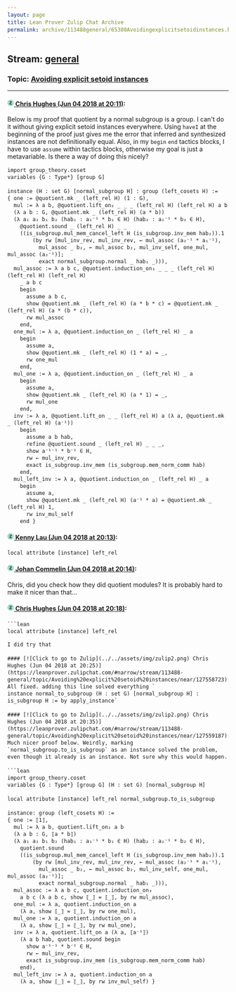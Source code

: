 ```yaml
---
layout: page
title: Lean Prover Zulip Chat Archive 
permalink: archive/113488general/65380Avoidingexplicitsetoidinstances.html
---
```


## Stream: [general](index.html)
### Topic: [Avoiding explicit setoid instances](65380Avoidingexplicitsetoidinstances.html)

---

#### [![Click to go to Zulip](../../assets/img/zulip2.png) Chris Hughes (Jun 04 2018 at 20:11)](https://leanprover.zulipchat.com/#narrow/stream/113488-general/topic/Avoiding%20explicit%20setoid%20instances/near/127558107):
Below is my proof that quotient by a normal subgroup is a group. I can't do it without giving explicit setoid instances everywhere. Using `haveI` at the beginning of the proof just gives me the error that inferred and synthesized instances are not definitionally equal. Also, in my `begin` `end` tactics blocks, I have to use `assume` within tactics blocks, otherwise my goal is just a metavariable. Is there a way of doing this nicely?
```lean
import group_theory.coset
variables {G : Type*} [group G]

instance (H : set G) [normal_subgroup H] : group (left_cosets H) :=
{ one := @quotient.mk _ (left_rel H) (1 : G),
  mul := λ a b, @quotient.lift_on₂ _ _ _ (left_rel H) (left_rel H) a b 
  (λ a b : G, @quotient.mk _ (left_rel H) (a * b)) 
  (λ a₁ a₂ b₁ b₂ (hab₁ : a₁⁻¹ * b₁ ∈ H) (hab₂ : a₂⁻¹ * b₂ ∈ H), 
    @quotient.sound _ (left_rel H) _ _ 
    ((is_subgroup.mul_mem_cancel_left H (is_subgroup.inv_mem hab₂)).1
        (by rw [mul_inv_rev, mul_inv_rev, ← mul_assoc (a₂⁻¹ * a₁⁻¹),
          mul_assoc _ b₂, ← mul_assoc b₂, mul_inv_self, one_mul, mul_assoc (a₂⁻¹)];
          exact normal_subgroup.normal _ hab₁ _))),
  mul_assoc := λ a b c, @quotient.induction_on₃ _ _ _ (left_rel H) (left_rel H) (left_rel H) 
    _ a b c 
    begin
      assume a b c,
      show @quotient.mk _ (left_rel H) (a * b * c) = @quotient.mk _ (left_rel H) (a * (b * c)),
      rw mul_assoc
    end,
  one_mul := λ a, @quotient.induction_on _ (left_rel H) _ a
    begin
      assume a,
      show @quotient.mk _ (left_rel H) (1 * a) = _,
      rw one_mul
    end,
  mul_one := λ a, @quotient.induction_on _ (left_rel H) _ a
    begin
      assume a,
      show @quotient.mk _ (left_rel H) (a * 1) = _,
      rw mul_one
    end,
  inv := λ a, @quotient.lift_on _ _ (left_rel H) a (λ a, @quotient.mk _ (left_rel H) (a⁻¹))
    begin
      assume a b hab,
      refine @quotient.sound _ (left_rel H) _ _ _,
      show a⁻¹⁻¹ * b⁻¹ ∈ H,
      rw ← mul_inv_rev,
      exact is_subgroup.inv_mem (is_subgroup.mem_norm_comm hab)
    end,
  mul_left_inv := λ a, @quotient.induction_on _ (left_rel H) _ a
    begin
      assume a,
      show @quotient.mk _ (left_rel H) (a⁻¹ * a) = @quotient.mk _ (left_rel H) 1,
      rw inv_mul_self
    end }
```

#### [![Click to go to Zulip](../../assets/img/zulip2.png) Kenny Lau (Jun 04 2018 at 20:13)](https://leanprover.zulipchat.com/#narrow/stream/113488-general/topic/Avoiding%20explicit%20setoid%20instances/near/127558202):
```lean
local attribute [instance] left_rel
```

#### [![Click to go to Zulip](../../assets/img/zulip2.png) Johan Commelin (Jun 04 2018 at 20:14)](https://leanprover.zulipchat.com/#narrow/stream/113488-general/topic/Avoiding%20explicit%20setoid%20instances/near/127558269):
Chris, did you check how they did quotient modules? It is probably hard to make it nicer than that...

#### [![Click to go to Zulip](../../assets/img/zulip2.png) Chris Hughes (Jun 04 2018 at 20:18)](https://leanprover.zulipchat.com/#narrow/stream/113488-general/topic/Avoiding%20explicit%20setoid%20instances/near/127558431):
```quote
```lean
local attribute [instance] left_rel
```
```
I did try that

#### [![Click to go to Zulip](../../assets/img/zulip2.png) Chris Hughes (Jun 04 2018 at 20:25)](https://leanprover.zulipchat.com/#narrow/stream/113488-general/topic/Avoiding%20explicit%20setoid%20instances/near/127558723):
All fixed. adding this line solved everything `
instance normal_to_subgroup (H : set G) [normal_subgroup H] : is_subgroup H := by apply_instance`

#### [![Click to go to Zulip](../../assets/img/zulip2.png) Chris Hughes (Jun 04 2018 at 20:35)](https://leanprover.zulipchat.com/#narrow/stream/113488-general/topic/Avoiding%20explicit%20setoid%20instances/near/127559187):
Much nicer proof below. Weirdly, marking `normal_subgroup.to_is_subgroup` as an instance solved the problem, even though it already is an instance. Not sure why this would happen.

```lean
import group_theory.coset
variables {G : Type*} [group G] (H : set G) [normal_subgroup H]

local attribute [instance] left_rel normal_subgroup.to_is_subgroup

instance: group (left_cosets H) :=
{ one := ⟦1⟧,
  mul := λ a b, quotient.lift_on₂ a b 
  (λ a b : G, ⟦a * b⟧) 
  (λ a₁ a₂ b₁ b₂ (hab₁ : a₁⁻¹ * b₁ ∈ H) (hab₂ : a₂⁻¹ * b₂ ∈ H), 
    quotient.sound 
    ((is_subgroup.mul_mem_cancel_left H (is_subgroup.inv_mem hab₂)).1
        (by rw [mul_inv_rev, mul_inv_rev, ← mul_assoc (a₂⁻¹ * a₁⁻¹),
          mul_assoc _ b₂, ← mul_assoc b₂, mul_inv_self, one_mul, mul_assoc (a₂⁻¹)];
          exact normal_subgroup.normal _ hab₁ _))),
  mul_assoc := λ a b c, quotient.induction_on₃ 
    a b c (λ a b c, show ⟦_⟧ = ⟦_⟧, by rw mul_assoc),
  one_mul := λ a, quotient.induction_on a
    (λ a, show ⟦_⟧ = ⟦_⟧, by rw one_mul),
  mul_one := λ a, quotient.induction_on a
    (λ a, show ⟦_⟧ = ⟦_⟧, by rw mul_one),
  inv := λ a, quotient.lift_on a (λ a, ⟦a⁻¹⟧)
    (λ a b hab, quotient.sound begin 
      show a⁻¹⁻¹ * b⁻¹ ∈ H,
      rw ← mul_inv_rev,
      exact is_subgroup.inv_mem (is_subgroup.mem_norm_comm hab)
    end),
  mul_left_inv := λ a, quotient.induction_on a
    (λ a, show ⟦_⟧ = ⟦_⟧, by rw inv_mul_self) }
```

